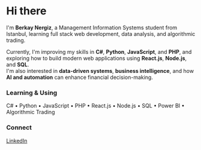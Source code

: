 # Hi there

I'm **Berkay Nergiz**, a Management Information Systems student from Istanbul, learning full stack web development, data analysis, and algorithmic trading.

Currently, I'm improving my skills in **C#**, **Python**, **JavaScript**, and **PHP**, and exploring how to build modern web applications using **React.js**, **Node.js**, and **SQL**.  
I'm also interested in **data-driven systems**, **business intelligence**, and how **AI and automation** can enhance financial decision-making.

### Learning & Using
C# • Python • JavaScript • PHP • React.js • Node.js • SQL • Power BI • Algorithmic Trading

### Connect
[LinkedIn](https://linkedin.com/in/berkaynergiz)